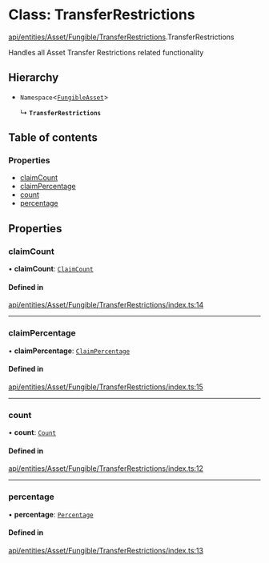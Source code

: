 # Class: TransferRestrictions

[api/entities/Asset/Fungible/TransferRestrictions](../wiki/api.entities.Asset.Fungible.TransferRestrictions).TransferRestrictions

Handles all Asset Transfer Restrictions related functionality

## Hierarchy

- `Namespace`\<[`FungibleAsset`](../wiki/api.entities.Asset.Fungible.FungibleAsset)\>

  ↳ **`TransferRestrictions`**

## Table of contents

### Properties

- [claimCount](../wiki/api.entities.Asset.Fungible.TransferRestrictions.TransferRestrictions#claimcount)
- [claimPercentage](../wiki/api.entities.Asset.Fungible.TransferRestrictions.TransferRestrictions#claimpercentage)
- [count](../wiki/api.entities.Asset.Fungible.TransferRestrictions.TransferRestrictions#count)
- [percentage](../wiki/api.entities.Asset.Fungible.TransferRestrictions.TransferRestrictions#percentage)

## Properties

### claimCount

• **claimCount**: [`ClaimCount`](../wiki/api.entities.Asset.Fungible.TransferRestrictions.ClaimCount.ClaimCount)

#### Defined in

[api/entities/Asset/Fungible/TransferRestrictions/index.ts:14](https://github.com/PolymeshAssociation/polymesh-sdk/blob/f8a937f04/src/api/entities/Asset/Fungible/TransferRestrictions/index.ts#L14)

___

### claimPercentage

• **claimPercentage**: [`ClaimPercentage`](../wiki/api.entities.Asset.Fungible.TransferRestrictions.ClaimPercentage.ClaimPercentage)

#### Defined in

[api/entities/Asset/Fungible/TransferRestrictions/index.ts:15](https://github.com/PolymeshAssociation/polymesh-sdk/blob/f8a937f04/src/api/entities/Asset/Fungible/TransferRestrictions/index.ts#L15)

___

### count

• **count**: [`Count`](../wiki/api.entities.Asset.Fungible.TransferRestrictions.Count.Count)

#### Defined in

[api/entities/Asset/Fungible/TransferRestrictions/index.ts:12](https://github.com/PolymeshAssociation/polymesh-sdk/blob/f8a937f04/src/api/entities/Asset/Fungible/TransferRestrictions/index.ts#L12)

___

### percentage

• **percentage**: [`Percentage`](../wiki/api.entities.Asset.Fungible.TransferRestrictions.Percentage.Percentage)

#### Defined in

[api/entities/Asset/Fungible/TransferRestrictions/index.ts:13](https://github.com/PolymeshAssociation/polymesh-sdk/blob/f8a937f04/src/api/entities/Asset/Fungible/TransferRestrictions/index.ts#L13)
